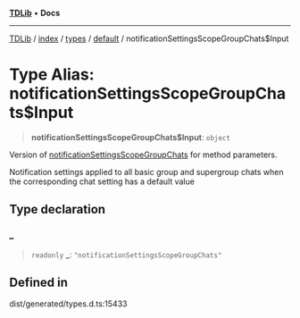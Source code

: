 [**TDLib**](../../../../../../README.md) • **Docs**

***

[TDLib](../../../../../../modules.md) / [index](../../../../../README.md) / [types](../../../README.md) / [default](../README.md) / notificationSettingsScopeGroupChats$Input

# Type Alias: notificationSettingsScopeGroupChats$Input

> **notificationSettingsScopeGroupChats$Input**: `object`

Version of [notificationSettingsScopeGroupChats](notificationSettingsScopeGroupChats.md) for method parameters.

Notification settings applied to all basic group and supergroup chats when the corresponding chat setting has a default value

## Type declaration

### \_

> `readonly` **\_**: `"notificationSettingsScopeGroupChats"`

## Defined in

dist/generated/types.d.ts:15433
